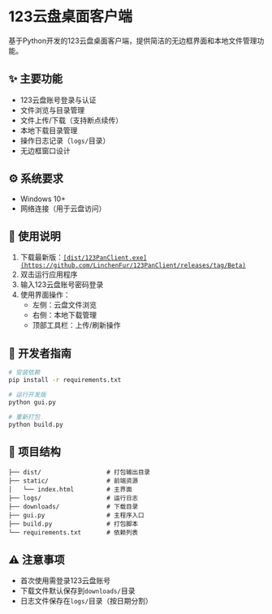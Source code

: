 # 123云盘桌面客户端

基于Python开发的123云盘桌面客户端，提供简洁的无边框界面和本地文件管理功能。

## ✨ 主要功能
- 123云盘账号登录与认证
- 文件浏览与目录管理
- 文件上传/下载（支持断点续传）
- 本地下载目录管理
- 操作日志记录（`logs/`目录）
- 无边框窗口设计

## ⚙️ 系统要求
- Windows 10+
- 网络连接（用于云盘访问）

## 🚀 使用说明
1. 下载最新版：[`[dist/123PanClient.exe](https://github.com/LinchenFur/123PanClient/releases/tag/Beta)`](123PanClient.exe)
2. 双击运行应用程序
3. 输入123云盘账号密码登录
4. 使用界面操作：
   - 左侧：云盘文件浏览
   - 右侧：本地下载管理
   - 顶部工具栏：上传/刷新操作

## 🔧 开发者指南
```bash
# 安装依赖
pip install -r requirements.txt

# 运行开发版
python gui.py

# 重新打包
python build.py
```

## 📁 项目结构
```
├── dist/                  # 打包输出目录
├── static/                # 前端资源
│   └── index.html         # 主界面
├── logs/                  # 运行日志
├── downloads/             # 下载目录
├── gui.py                 # 主程序入口
├── build.py               # 打包脚本
└── requirements.txt       # 依赖列表
```

## ⚠️ 注意事项
- 首次使用需登录123云盘账号
- 下载文件默认保存到`downloads/`目录
- 日志文件保存在`logs/`目录（按日期分割）
